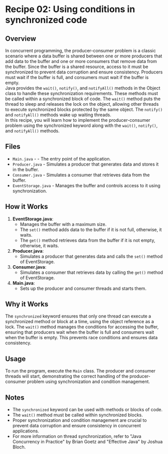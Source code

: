 # Recipe 02: Using conditions in synchronized code

## Overview
In concurrent programming, the producer-consumer problem is a classic scenario where a data buffer is shared between one or more producers that add data to the buffer and one or more consumers that remove data from the buffer. 
Since the buffer is a shared resource, access to it must be synchronized to prevent data corruption and ensure consistency. 
Producers must wait if the buffer is full, and consumers must wait if the buffer is empty.  
Java provides the `wait()`, `notify()`, and `notifyAll()` methods in the Object class to handle these synchronization requirements. These methods must be called within a synchronized block of code. The `wait()` method puts the thread to sleep and releases the lock on the object, allowing other threads to execute synchronized blocks protected by the same object. The `notify()` and `notifyAll()` methods wake up waiting threads.  
In this recipe, you will learn how to implement the producer-consumer problem using the synchronized keyword along with the `wait()`, `notify()`, and `notifyAll()` methods.
## Files

- `Main.java` -  - The entry point of the application.
- `Producer.java` - Simulates a producer that generates data and stores it in the buffer. 
- `Consumer.java` - Simulates a consumer that retrieves data from the buffer. 
- `EventStorage.java` - Manages the buffer and controls access to it using synchronization.

## How it Works
1. **EventStorage.java**:
   - Manages the buffer with a maximum size.
   - The `set()` method adds data to the buffer if it is not full, otherwise, it waits.
   - The `get()` method retrieves data from the buffer if it is not empty, otherwise, it waits.
2. **Producer.java**:
   - Simulates a producer that generates data and calls the `set()` method of EventStorage.
3. **Consumer.java**:
   - Simulates a consumer that retrieves data by calling the `get()` method of EventStorage.
4. **Main.java**:
   - Sets up the producer and consumer threads and starts them.
## Why it Works
The `synchronized` keyword ensures that only one thread can execute a synchronized method or block at a time, using the object reference as a lock. 
The `wait()` method manages the conditions for accessing the buffer, ensuring that producers wait when the buffer is full and consumers wait when the buffer is empty. 
This prevents race conditions and ensures data consistency.
## Usage
To run the program, execute the `Main` class. The producer and consumer threads will start, demonstrating the correct handling of the producer-consumer problem using synchronization and condition management.
## Notes
- The `synchronized` keyword can be used with methods or blocks of code.
- The `wait()` method must be called within synchronized blocks.
- Proper synchronization and condition management are crucial to prevent data corruption and ensure consistency in concurrent applications.
- For more information on thread synchronization, refer to "Java Concurrency in Practice" by Brian Goetz and "Effective Java" by Joshua Bloch.

